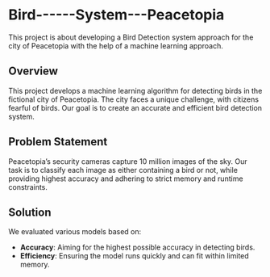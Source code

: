 # Bird------System---Peacetopia
This project is about developing a Bird Detection system approach for the city of Peacetopia with the help of a machine learning approach.

## Overview
This project develops a machine learning algorithm for detecting birds in the fictional city of Peacetopia. The city faces a unique challenge, with citizens fearful of birds. Our goal is to create an accurate and efficient bird detection system.

## Problem Statement
Peacetopia’s security cameras capture 10 million images of the sky. Our task is to classify each image as either containing a bird or not, while providing highest accuracy and adhering to strict memory and runtime constraints.

## Solution
We evaluated various models based on:
- **Accuracy**: Aiming for the highest possible accuracy in detecting birds.
- **Efficiency**: Ensuring the model runs quickly and can fit within limited memory.


